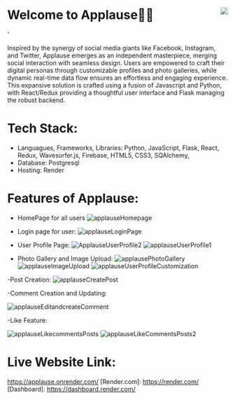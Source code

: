 # Welcome to Applause👏🙌 <img align='right' src='https://firebasestorage.googleapis.com/v0/b/applause-ce1e3.appspot.com/o/Untitled%20video%20-%20Made%20with%20Clipchamp%20(2).gif?alt=media&token=3044ddf1-acae-4406-8d9a-111231a4eb28' />
'

Inspired by the synergy of social media giants like Facebook, Instagram, and Twitter, Applause emerges as an independent masterpiece, merging social interaction with seamless design. Users are empowered to craft their digital personas through customizable profiles and photo galleries, while dynamic real-time data flow ensures an effortless and engaging experience. This expansive solution is crafted using a fusion of Javascript and Python, with React/Redux providing a thoughtful user interface and Flask managing the robust backend.


# Tech Stack:
- Languagues, Frameworks, Libraries: Python, JavaScript, Flask, React, Redux, Wavesurfer.js, Firebase, HTML5, CSS3, SQAlchemy, 
- Database: Postgresql
- Hosting: Render

# Features of Applause:
- HomePage for all users
![applauseHomepage](https://github.com/TroyRandall/Applause-App/assets/105599802/7cec4424-1ca6-422a-9bf4-e090d6451d0e)


- Login page for user:
![applauseLoginPage](https://github.com/TroyRandall/Applause-App/assets/105599802/06ba5de8-7853-4ed7-8440-99cf5d4d3425)

- User Profile Page:
![ApplauseUserProfile2](https://github.com/TroyRandall/Applause-App/assets/105599802/78feb73b-8f83-426d-88dc-d9ce21b2425b)
![applauseUserProfile1](https://github.com/TroyRandall/Applause-App/assets/105599802/ffa09679-9827-4497-a272-c573988802d0)

- Photo Gallery and Image Upload:
![applausePhotoGallery](https://github.com/TroyRandall/Applause-App/assets/105599802/cba1cd28-e5f9-410b-b58d-a878343997e6)
![applauseImageUpload](https://github.com/TroyRandall/Applause-App/assets/105599802/5cea7be3-58c2-412a-809f-9e7fe78ac24a)
![applauseUserProfileCustomization](https://github.com/TroyRandall/Applause-App/assets/105599802/00c74534-d2c1-4907-a9e7-b57c73824dcc)

-Post Creation:
![applauseCreatePost](https://github.com/TroyRandall/Applause-App/assets/105599802/b00c4543-f8c2-4305-b4f5-65ea8dbc0dc3)


-Comment Creation and Updating:

![applauseEditandcreateComment](https://github.com/TroyRandall/Applause-App/assets/105599802/34780160-ea0a-49b3-8e75-b4716dee9783)

-Like Feature:

![applauseLikecommentsPosts](https://github.com/TroyRandall/Applause-App/assets/105599802/c61f0d75-c4e3-4021-b5f6-b91c44f1b382)
![applauseLikeCommentsPosts2](https://github.com/TroyRandall/Applause-App/assets/105599802/7d8b7a74-e3bd-4c9c-93a9-0fffd221a21d)

# Live Website Link:
https://applause.onrender.com/
[Render.com]: https://render.com/
[Dashboard]: https://dashboard.render.com/
